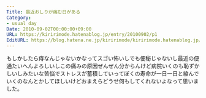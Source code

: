 ```yaml
---
Title: 最近おしりが痛む日がある
Category:
- usual day
Date: 2010-09-02T00:00:00+09:00
URL: https://kiririmode.hatenablog.jp/entry/20100902/p1
EditURL: https://blog.hatena.ne.jp/kiririmode/kiririmode.hatenablog.jp/atom/entry/8454420450078211637
---
```



もしかしたら痔なんじゃないかなってスゴい怖いしでも便秘じゃないし最近の便通たいへんよろしいしこの痛みの原因ぜんぜん分からんけど病院いくのも恥ずかしいしみたいな苦悩でストレスが蓄積していってぼくの寿命が一日一日と縮んでいくのなんとかしてほしいけどおまえらどうせ何もしてくれないよなって思いました。
